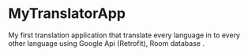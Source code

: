 # MyTranslatorApp
My first translation application that translate every language in to every other language using Google Api (Retrofit), Room database . 
